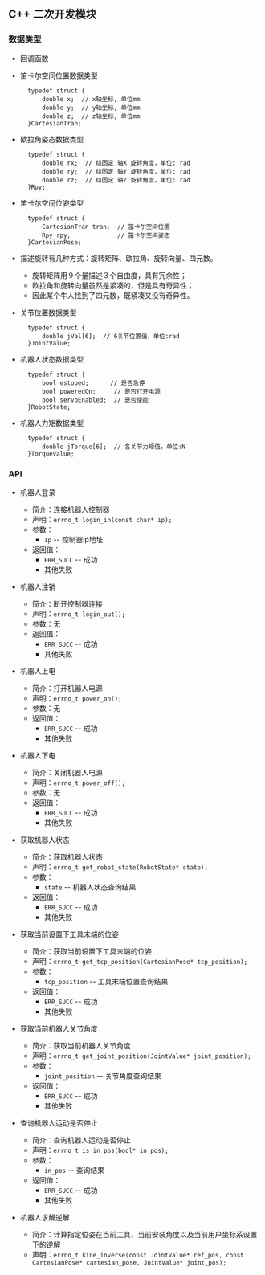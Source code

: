 ## C++ 二次开发模块

### 数据类型

+ 回调函数

+ 笛卡尔空间位置数据类型
  ```
    typedef struct {
        double x;  // x轴坐标, 单位mm
        double y;  // y轴坐标, 单位mm
        double z;  // z轴坐标, 单位mm
    }CartesianTran;
  ```
+ 欧拉角姿态数据类型
  ```
    typedef struct {
        double rx;  // 绕固定 轴X 旋转角度，单位: rad
        double ry;  // 绕固定 轴Y 旋转角度，单位: rad
        double rz;  // 绕固定 轴Z 旋转角度，单位: rad
    }Rpy;
  ``` 
+ 笛卡尔空间位姿类型
  ```
    typedef struct {
        CartesianTran tran;  // 笛卡尔空间位置
        Rpy rpy;             // 笛卡尔空间姿态
    }CartesianPose;
  ``` 

+ 描述旋转有几种方式：旋转矩阵、欧拉角、旋转向量、四元数。
  + 旋转矩阵用９个量描述３个自由度，具有冗余性；
  + 欧拉角和旋转向量虽然是紧凑的，但是具有奇异性；
  + 因此某个牛人找到了四元数，既紧凑又没有奇异性。

+ 关节位置数据类型
  ```
    typedef struct {
        double jVal[6];  // 6关节位置值，单位:rad
    }JointValue;
  ``` 

+ 机器人状态数据类型
  ```
    typedef struct {
        bool estoped;      // 是否急停
        bool poweredOn;     // 是否打开电源
        bool servoEnabled;  // 是否使能
    }RobotState;
  ``` 

+ 机器人力矩数据类型
  ```
    typedef struct {
        double jTorque[6];  // 各关节力矩值，单位:N
    }TorqueValue;
  ``` 

### API

+ 机器人登录
  + 简介：连接机器人控制器
  + 声明：`errno_t login_in(const char* ip);`
  + 参数：
    + `ip`  --  控制器ip地址
  + 返回值：
    + `ERR_SUCC`  --  成功
    + 其他失败

+ 机器人注销
  + 简介：断开控制器连接
  + 声明：`errno_t login_out();`
  + 参数：无
  + 返回值：
    + `ERR_SUCC`  --  成功
    + 其他失败

+ 机器人上电
  + 简介：打开机器人电源
  + 声明：`errno_t power_on();`
  + 参数：无
  + 返回值：
    + `ERR_SUCC`  --  成功
    + 其他失败

+ 机器人下电
  + 简介：关闭机器人电源
  + 声明：`errno_t power_off();`
  + 参数：无
  + 返回值：
    + `ERR_SUCC`  --  成功
    + 其他失败

+ 获取机器人状态
  + 简介：获取机器人状态
  + 声明：`errno_t get_robot_state(RobotState* state);`
  + 参数：
    + `state`  --  机器人状态查询结果
  + 返回值：
    + `ERR_SUCC`  --  成功
    + 其他失败

+ 获取当前设置下工具末端的位姿
  + 简介：获取当前设置下工具末端的位姿
  + 声明：`errno_t get_tcp_position(CartesianPose* tcp_position);`
  + 参数：
    + `tcp_position`  --  工具末端位置查询结果
  + 返回值：
    + `ERR_SUCC`  --  成功
    + 其他失败

+ 获取当前机器人关节角度
  + 简介：获取当前机器人关节角度
  + 声明：`errno_t get_joint_position(JointValue* joint_position);`
  + 参数：
    + `joint_position`  --  关节角度查询结果
  + 返回值：
    + `ERR_SUCC`  --  成功
    + 其他失败

+ 查询机器人运动是否停止
  + 简介：查询机器人运动是否停止
  + 声明：`errno_t is_in_pos(bool* in_pos);`
  + 参数：
    + `in_pos`  --  查询结果
  + 返回值：
    + `ERR_SUCC`  --  成功
    + 其他失败

+ 机器人求解逆解
  + 简介：计算指定位姿在当前工具，当前安装角度以及当前用户坐标系设置下的逆解
  + 声明：`errno_t kine_inverse(const JointValue* ref_pos, const CartesianPose* cartesian_pose, JointValue* joint_pos);`